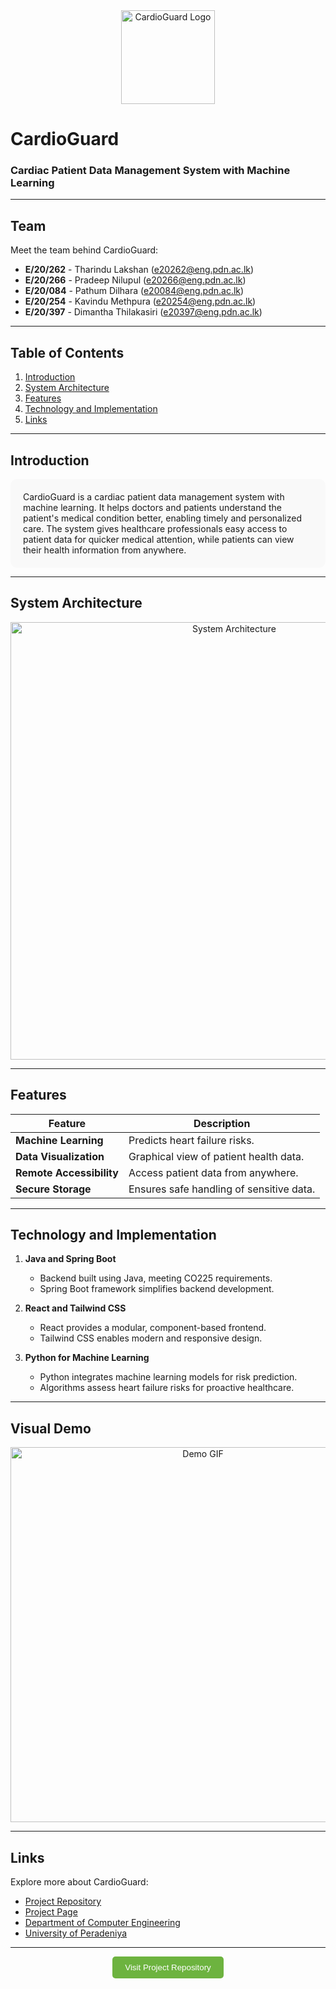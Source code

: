<div align="center">
  <img src="./images/logo.png" alt="CardioGuard Logo" width="150">
</div>

# CardioGuard  
### Cardiac Patient Data Management System with Machine Learning  

---

## Team

Meet the team behind CardioGuard:
-  **E/20/262** - Tharindu Lakshan ([e20262@eng.pdn.ac.lk](mailto:e20262@eng.pdn.ac.lk))
-  **E/20/266** - Pradeep Nilupul ([e20266@eng.pdn.ac.lk](mailto:e20266@eng.pdn.ac.lk))
-  **E/20/084** - Pathum Dilhara ([e20084@eng.pdn.ac.lk](mailto:e20084@eng.pdn.ac.lk))
-  **E/20/254** - Kavindu Methpura ([e20254@eng.pdn.ac.lk](mailto:e20254@eng.pdn.ac.lk))
-  **E/20/397** - Dimantha Thilakasiri ([e20397@eng.pdn.ac.lk](mailto:e20397@eng.pdn.ac.lk))

---

## Table of Contents
1. [Introduction](#introduction)
2. [System Architecture](#system-architecture)
3. [Features](#features)
4. [Technology and Implementation](#technology-and-implementation)
5. [Links](#links)

---

## Introduction

<div style="background-color:#f9f9f9; padding:20px; border-radius:10px;">
  CardioGuard is a cardiac patient data management system with machine learning. It helps doctors and patients understand the patient's medical condition better, enabling timely and personalized care. The system gives healthcare professionals easy access to patient data for quicker medical attention, while patients can view their health information from anywhere.
</div>

---

## System Architecture

<div align="center">
  <img src="./images/system-architecture.png" alt="System Architecture" width="700">
</div>

---

## Features  

| **Feature**           | **Description**                             |
|------------------------|---------------------------------------------|
| **Machine Learning**   | Predicts heart failure risks.              |
| **Data Visualization** | Graphical view of patient health data.     |
| **Remote Accessibility** | Access patient data from anywhere.         |
| **Secure Storage**     | Ensures safe handling of sensitive data.   |

---

## Technology and Implementation

1. **Java and Spring Boot**  
   - Backend built using Java, meeting CO225 requirements.  
   - Spring Boot framework simplifies backend development.

2. **React and Tailwind CSS**  
   - React provides a modular, component-based frontend.  
   - Tailwind CSS enables modern and responsive design.

3. **Python for Machine Learning**  
   - Python integrates machine learning models for risk prediction.  
   - Algorithms assess heart failure risks for proactive healthcare.

---

## Visual Demo

<div align="center">
  <img src="./images/demo.gif" alt="Demo GIF" width="600">
</div>

---

## Links  

Explore more about CardioGuard:
- [Project Repository](https://github.com/cepdnaclk/e20-co227-Cardiac-Patient-Data-Management-System)  
- [Project Page](https://cepdnaclk.github.io/e20-co227-Cardiac-Patient-Data-Management-System)  
- [Department of Computer Engineering](http://www.ce.pdn.ac.lk/)  
- [University of Peradeniya](https://eng.pdn.ac.lk/)

---

<div align="center">
  <a href="https://github.com/cepdnaclk/e20-co227-Cardiac-Patient-Data-Management-System" target="_blank">
    <button style="background-color:#6DB33F; color:white; padding:10px 20px; border:none; border-radius:5px;">
      Visit Project Repository
    </button>
  </a>
</div>
